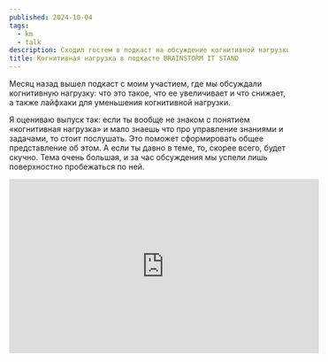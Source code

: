 ```yaml
---
published: 2024-10-04
tags:
  - km
  - talk
description: Сходил гостем в подкаст на обсуждение когнитивной нагрузки и лайфхаков
title: Когнитивная нагрузка в подкасте BRAINSTORM IT STAND
---
```

Месяц назад вышел подкаст с моим участием, где мы обсуждали когнитивную нагрузку: что это такое, что ее увеличивает и что снижает, а также лайфхаки для уменьшения когнитивной нагрузки.

Я оцениваю выпуск так: если ты вообще не знаком с понятием «когнитивная нагрузка» и мало знаешь что про управление знаниями и задачами, то стоит послушать. Это поможет сформировать общее представление об этом. А если ты давно в теме, то, скорее всего, будет скучно. Тема очень большая, и за час обсуждения мы успели лишь поверхностно пробежаться по ней.

<div class="ratio ratio-16x9">
<iframe class="rounded" width="560" height="315" src="https://www.youtube.com/embed/JaQSE7y6fjI?si=1aMqVQm5sz2Qot_o" title="YouTube video player" frameborder="0" allow="accelerometer; autoplay; clipboard-write; encrypted-media; gyroscope; picture-in-picture; web-share" referrerpolicy="strict-origin-when-cross-origin" allowfullscreen></iframe>
</div>